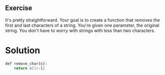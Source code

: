 ## Exercise

It's pretty straightforward. Your goal is to create a function that removes the first and last characters of a string. You're given one parameter, the original string. You don't have to worry with strings with less than two characters.

# Solution
```bash
def remove_char(s):
    return s[1:-1]
```
